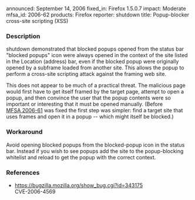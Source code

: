 announced: September 14, 2006
fixed_in: Firefox 1.5.0.7
impact: Moderate
mfsa_id: 2006-62
products: Firefox
reporter: shutdown
title: Popup-blocker cross-site scripting (XSS)

<h3>Description</h3>

<p>shutdown demonstrated that blocked popups opened from the status bar
"blocked popups" icon were always opened in the context of the site
listed in the Location (address) bar, even if the blocked popup were
originally opened by a subframe loaded from another site. This allows
the popup to perform a cross-site scripting attack against the framing
web site.</p>

<p>This does not appear to be much of a practical threat. The malicious
page would first have to get itself framed by the target page, attempt
to open a popup, and then convince the user that the popup contents
were so important or interesting that it must be opened manually. (Before
<a href="mfsa2006-61.html">MFSA 2006-61</a> was fixed the first step
was simpler: find a target site that uses frames and open it in a
popup -- which might itself be blocked.)</p>

<h3>Workaround</h3>

<p>Avoid opening blocked popups from the blocked-popup icon in the status
bar. Instead if you wish to see popups add the site to the popup-blocking
whitelist and reload to get the popup with the correct context.</p>

<h3>References</h3>

<ul>
<li><a href="https://bugzilla.mozilla.org/show_bug.cgi?id=343175">
https://bugzilla.mozilla.org/show_bug.cgi?id=343175</a><br/>
CVE-2006-4569</li>
</ul>



